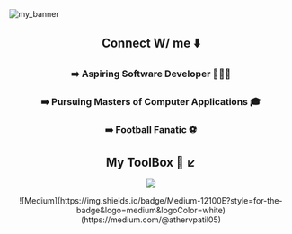 <img src="https://user-images.githubusercontent.com/78366601/201514045-437f506e-47b2-4ff4-aeeb-6bff6bf9b89e.gif" align="center" alt="my_banner"/>
<div align="center">
  <h2>Connect W/ me ⬇️ </h2>
  
  
  
<div>
  <h4></h4>
</div>
<div>
  <h3> ➡️ Aspiring Software Developer 👨🏻‍💻 </h3>
  <h3> ➡️ Pursuing Masters of Computer Applications 🎓 </h3>
  <h3> ➡️ Football Fanatic ⚽ </h3>
</div>
<div align="center">
  <h2>My ToolBox 🧰 ↙️ </h2>
  <p align="center">
    <a href="https://skillicons.dev">
      <img src="https://skillicons.dev/icons?i=python,django,html,css,git,github,vscode,gcp,heroku,mysql,sqlite"/>
    </a>
  </p>
![Medium](https://img.shields.io/badge/Medium-12100E?style=for-the-badge&logo=medium&logoColor=white)(https://medium.com/@athervpatil05)
